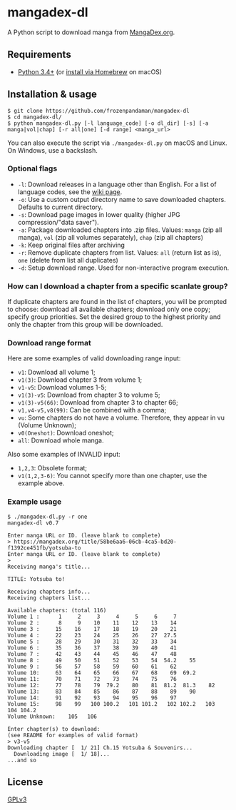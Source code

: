 # mangadex-dl

A Python script to download manga from [MangaDex.org](https://mangadex.org/).

## Requirements
  * [Python 3.4+](https://www.python.org/downloads/) (or [install via Homebrew](https://docs.python-guide.org/starting/install3/osx/) on macOS)

## Installation & usage
```
$ git clone https://github.com/frozenpandaman/mangadex-dl
$ cd mangadex-dl/
$ python mangadex-dl.py [-l language_code] [-o dl_dir] [-s] [-a manga|vol|chap] [-r all|one] [-d range] <manga_url>
```

You can also execute the script via `./mangadex-dl.py` on macOS and Linux. On Windows, use a backslash.

### Optional flags

* `-l`: Download releases in a language other than English. For a list of language codes, see the [wiki page](https://github.com/frozenpandaman/mangadex-dl/wiki/language-codes).
* `-o`: Use a custom output directory name to save downloaded chapters. Defaults to current directory.
* `-s`: Download page images in lower quality (higher JPG compression/"data saver").
* `-a`: Package downloaded chapters into .zip files. Values: `manga` (zip all manga), `vol` (zip all volumes separately), `chap` (zip all chapters)
* `-k`: Keep original files after archiving
* `-r`: Remove duplicate chapters from list. Values: `all` (return list as is), `one` (delete from list all duplicates)
* `-d`: Setup download range. Used for non-interactive program execution.

### How can I download a chapter from a specific scanlate group?

If duplicate chapters are found in the list of chapters, you will be prompted to choose: download all available chapters; download only one copy; specify group priorities. Set the desired group to the highest priority and only the chapter from this group will be downloaded.

### Download range format

Here are some examples of valid downloading range input:

* `v1`: Download all volume 1;
* `v1(3)`: Download chapter 3 from volume 1;
* `v1-v5`: Download volumes 1-5;
* `v1(3)-v5`: Download from chapter 3 to volume 5;
* `v1(3)-v5(66)`: Download from chapter 3 to chapter 66;
* `v1,v4-v5,v8(99)`: Can be combined with a comma;
* `vu`: Some chapters do not have a volume. Therefore, they appear in vu (Volume Unknown);
* `v0(Oneshot)`: Download oneshot;
* `all`: Download whole manga.

Also some examples of INVALID input:

* `1,2,3`: Obsolete format;
* `v1(1,2,3-6)`: You cannot specify more than one chapter, use the example above.

### Example usage
```
$ ./mangadex-dl.py -r one
mangadex-dl v0.7

Enter manga URL or ID. (leave blank to complete)
> https://mangadex.org/title/58be6aa6-06cb-4ca5-bd20-f1392ce451fb/yotsuba-to
Enter manga URL or ID. (leave blank to complete)
>
Receiving manga's title...

TITLE: Yotsuba to!

Receiving chapters info...
Receiving chapters list...

Available chapters: (total 116)
Volume 1 :      1     2     3     4     5     6     7
Volume 2 :      8     9    10    11    12    13    14
Volume 3 :     15    16    17    18    19    20    21
Volume 4 :     22    23    24    25    26    27  27.5
Volume 5 :     28    29    30    31    32    33    34
Volume 6 :     35    36    37    38    39    40    41
Volume 7 :     42    43    44    45    46    47    48
Volume 8 :     49    50    51    52    53    54  54.2    55
Volume 9 :     56    57    58    59    60    61    62
Volume 10:     63    64    65    66    67    68    69  69.2
Volume 11:     70    71    72    73    74    75    76
Volume 12:     77    78    79  79.2    80    81  81.2  81.3    82
Volume 13:     83    84    85    86    87    88    89    90
Volume 14:     91    92    93    94    95    96    97
Volume 15:     98    99   100 100.2   101 101.2   102 102.2   103   104 104.2
Volume Unknown:    105   106

Enter chapter(s) to download: 
(see README for examples of valid format)
> v3-v5
Downloading chapter [  1/ 21] Ch.15 Yotsuba & Souvenirs...
  Downloading image [  1/ 18]...
...and so
```

## License

[GPLv3](https://www.gnu.org/licenses/gpl-3.0.html)

